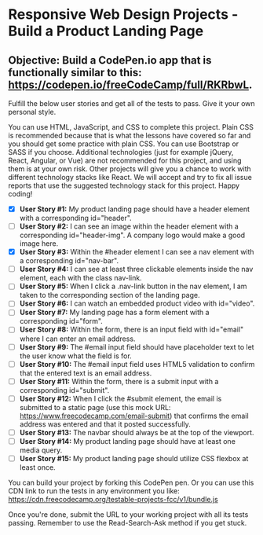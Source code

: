 # Responsive Web Design Projects - Build a Product Landing Page

## Objective: Build a CodePen.io app that is functionally similar to this: https://codepen.io/freeCodeCamp/full/RKRbwL.

Fulfill the below user stories and get all of the tests to pass. Give it your own personal style.

You can use HTML, JavaScript, and CSS to complete this project. Plain CSS is recommended because that is what the lessons have covered so far and you should get some practice with plain CSS. You can use Bootstrap or SASS if you choose. Additional technologies (just for example jQuery, React, Angular, or Vue) are not recommended for this project, and using them is at your own risk. Other projects will give you a chance to work with different technology stacks like React. We will accept and try to fix all issue reports that use the suggested technology stack for this project. Happy coding!

- [x] **User Story #1:** My product landing page should have a header element with a corresponding id="header".
- [ ] **User Story #2:** I can see an image within the header element with a corresponding id="header-img". A company logo would make a good image here.
- [x] **User Story #3:** Within the #header element I can see a nav element with a corresponding id="nav-bar".
- [ ] **User Story #4:** I can see at least three clickable elements inside the nav element, each with the class nav-link.
- [ ] **User Story #5:** When I click a .nav-link button in the nav element, I am taken to the corresponding section of the landing page.
- [ ] **User Story #6:** I can watch an embedded product video with id="video".
- [ ] **User Story #7:** My landing page has a form element with a corresponding id="form".
- [ ] **User Story #8:** Within the form, there is an input field with id="email" where I can enter an email address.
- [ ] **User Story #9:** The #email input field should have placeholder text to let the user know what the field is for.
- [ ] **User Story #10:** The #email input field uses HTML5 validation to confirm that the entered text is an email address.
- [ ] **User Story #11:** Within the form, there is a submit input with a corresponding id="submit".
- [ ] **User Story #12:** When I click the #submit element, the email is submitted to a static page (use this mock URL: https://www.freecodecamp.com/email-submit) that confirms the email address was entered and that it posted successfully.
- [ ] **User Story #13:** The navbar should always be at the top of the viewport.
- [ ] **User Story #14:** My product landing page should have at least one media query.
- [ ] **User Story #15:** My product landing page should utilize CSS flexbox at least once.

You can build your project by forking this CodePen pen. Or you can use this CDN link to run the tests in any environment you like: https://cdn.freecodecamp.org/testable-projects-fcc/v1/bundle.js

Once you're done, submit the URL to your working project with all its tests passing.
Remember to use the Read-Search-Ask method if you get stuck.